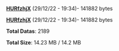 [**HURfzhjX**](/data/HURfzhjX.txt) (29/12/22 - 19:34)- 141882 bytes

[**HURfzhjX**](/data/HURfzhjX.txt) (29/12/22 - 19:34)- 141882 bytes

**Total Datas**: 2189

**Total Size**: 14.23 MB / 14.2 MB